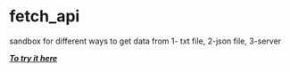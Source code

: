 # fetch_api
sandbox for different ways to get data from 1- txt file, 2-json file, 3-server

***[To try it here](https://stan0men.github.io/fetch_api/)***
